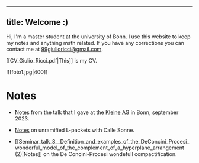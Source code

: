 

---
title: Welcome :)
---

Hi, I'm a master student at the university of Bonn. I use this website to keep my notes and anything math related. If you have any corrections you can contact me at 99giulioricci@gmail.com.

[[CV_Giulio_Ricci.pdf|This]] is my CV.

![[foto1.jpg|400]]


# Notes

- [Notes](https://www.overleaf.com/read/zhmcpysggvwq#24cd7f) from the talk that I gave at the [Kleine AG](https://tommanopulo.com/kleine-ag-september-2023-modularity-lifting-theorems/) in Bonn, september 2023.

- [Notes](https://www.overleaf.com/read/fjxwxvdwpkgn#62d24f) on unramified L-packets with Calle Sonne.

- [[Seminar_talk_8__Definition_and_examples_of_the_DeConcini_Procesi_wonderful_model_of_the_complement_of_a_hyperplane_arrangement (2)|Notes]] on the De Concini-Procesi wondefull compactification.